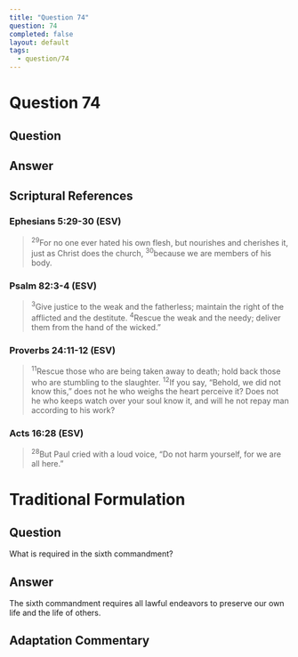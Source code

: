```yaml
---
title: "Question 74"
question: 74
completed: false
layout: default
tags:
  - question/74
---
```

# Question 74

## Question


## Answer


## Scriptural References
### Ephesians 5:29-30 (ESV)
> <sup>29</sup>For no one ever hated his own flesh, but nourishes and cherishes it, just as Christ does the church,
> <sup>30</sup>because we are members of his body.

### Psalm 82:3-4 (ESV)
> <sup>3</sup>Give justice to the weak and the fatherless; maintain the right of the afflicted and the destitute.
> <sup>4</sup>Rescue the weak and the needy; deliver them from the hand of the wicked.”

### Proverbs 24:11-12 (ESV)
> <sup>11</sup>Rescue those who are being taken away to death; hold back those who are stumbling to the slaughter.
> <sup>12</sup>If you say, “Behold, we did not know this,” does not he who weighs the heart perceive it? Does not he who keeps watch over your soul know it, and will he not repay man according to his work?

### Acts 16:28 (ESV)
> <sup>28</sup>But Paul cried with a loud voice, “Do not harm yourself, for we are all here.”

# Traditional Formulation
## Question
What is required in the sixth commandment?

## Answer
The sixth commandment requires all lawful endeavors to preserve our own life and the life of others.

## Adaptation Commentary
